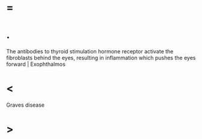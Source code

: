 # =

# .

The antibodies to thyroid stimulation hormone receptor activate the fibroblasts behind the eyes, resulting in inflammation which pushes the eyes forward | Exophthalmos

# <

Graves disease

# >
